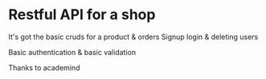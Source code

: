 # Restful API for a shop

It's got the basic cruds for a product & orders
Signup login & deleting users

Basic authentication & basic validation

Thanks to academind 
